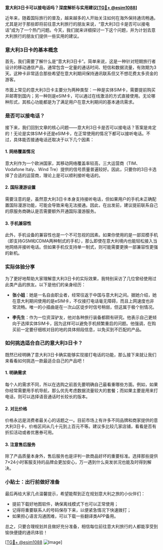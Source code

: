 **意大利3日卡可以接电话吗？深度解析与实用建议[[TG💪+ @esim1088](https://t.me/s/esim1088)]**

近年来，随着国际旅行的普及，越来越多的人开始关注如何在海外保持通讯畅通。尤其是对于那些即将前往意大利旅行的朋友来说，“意大利3日卡是否可以接电话”成为了一个热门问题。今天，我们就来详细探讨一下这个问题，并为计划去意大利旅行的朋友们提供一些实用的建议。

### 意大利3日卡的基本概念

首先，我们需要了解什么是“意大利3日卡”。简单来说，这是一种针对短期旅行者设计的移动通信产品，通常包含一定量的通话时间、短信和数据流量，有效期为3天。这种卡非常适合那些希望在意大利期间保持通讯联系但又不想花费太多资金的游客。

市面上常见的意大利3日卡主要分为两种类型：一种是实体SIM卡，需要提前购买并邮寄到国内；另一种则是eSIM卡，可以通过在线激活的方式直接使用。无论哪种形式，其核心功能都是为了满足用户在意大利期间的基本通讯需求。

### 是否可以接电话？

接下来，我们回到文章的核心问题——意大利3日卡是否可以接电话？答案是肯定的！无论是实体SIM卡还是eSIM卡，在正常使用的情况下都可以接听电话。不过，具体能否接通电话还取决于以下几个因素：

#### 1. 网络覆盖情况
意大利作为一个欧洲国家，其移动网络覆盖率较高，三大运营商（TIM、Vodafone Italy、Wind Tre）提供的信号质量普遍较好。因此，只要你的3日卡选择了合适的运营商，理论上是可以顺利接听电话的。

#### 2. 国际漫游设置
需要注意的是，虽然意大利3日卡本身支持接听电话，但如果用户的手机未正确配置国际漫游功能，可能会导致来电无法接通。因此，在出发前，建议提前联系自己的原服务商确认是否需要额外开通国际漫游服务。

#### 3. 手机兼容性
此外，手机设备的兼容性也是一个不可忽视的因素。如果你使用的是一部双模手机（即支持GSM和CDMA两种制式的手机），那么即使在意大利境内也能轻松接入当地网络并接听电话。但如果手机仅支持单一制式，则可能需要更换一部兼容性更强的新机。

### 实际体验分享

为了更好地帮助大家理解意大利3日卡的实际效果，我特别采访了几位曾经使用过此类产品的旅友。以下是他们的亲身经历：

- **张小姐**：她是一名自由职业者，经常往返于中国与意大利之间。据她介绍，她在意大利期间使用的是eSIM卡，不仅接打电话毫无障碍，而且上网速度也非常流畅。唯一的小插曲是在一次山区徒步时信号稍弱，但这属于极个别情况。
  
- **李先生**：作为一位资深驴友，他对各种旅行装备都颇有研究。他表示自己更倾向于选择实体SIM卡，因为这样可以避免手机频繁重启的问题。他强调，在购买前一定要仔细核对目的地的具体频段信息，以免买到不匹配的产品。

### 如何挑选适合自己的意大利3日卡？

既然已经明确了意大利3日卡确实能够实现接打电话的功能，那么接下来就让我们来看看如何挑选一款最适合自己的产品吧！

#### 1. 明确需求
每个人的需求不同，所以在选购之前首先要明确自己最看重哪些方面。例如，如果你经常需要用手机导航，那么优先考虑数据流量较大的套餐；而如果主要是用来打电话，则可以选择语音通话时长较长的版本。

#### 2. 对比价格
价格永远是消费者最关心的话题之一。目前市场上有许多不同品牌和商家提供的意大利3日卡，价格区间从几十元到上百元不等。建议多比较几家店铺，看看是否有折扣活动或者优惠券可用。

#### 3. 注意售后服务
除了产品质量本身外，售后服务也是评判一款商品好坏的重要标准。选择那些提供7×24小时客服支持的品牌会更加安心，万一遇到什么突发状况也能及时得到解决。

### 小贴士：出行前做好准备

最后再给大家几点温馨提示，希望能帮到正在规划意大利之旅的小伙伴们：

- 提前下载好地图软件，确保离线模式下也可以正常使用；
- 记得将重要联系人的号码保存下来，以便紧急情况下快速拨打；
- 如果担心语言沟通困难，可以下载一些翻译类APP备用。

总之，只要合理规划并且做好充分准备，相信每位前往意大利旅行的人都能享受到愉快便捷的通讯体验！

[[TG💪+ @esim1088](https://t.me/s/esim1088) ![Image](https://i.postimg.cc/4NQfJmqS/Snipaste-2025-05-13-00-14-12.png)]